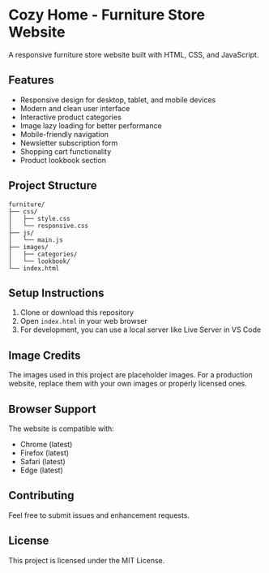 # Cozy Home - Furniture Store Website

A responsive furniture store website built with HTML, CSS, and JavaScript.

## Features

- Responsive design for desktop, tablet, and mobile devices
- Modern and clean user interface
- Interactive product categories
- Image lazy loading for better performance
- Mobile-friendly navigation
- Newsletter subscription form
- Shopping cart functionality
- Product lookbook section

## Project Structure

```
furniture/
├── css/
│   ├── style.css
│   └── responsive.css
├── js/
│   └── main.js
├── images/
│   ├── categories/
│   └── lookbook/
└── index.html
```

## Setup Instructions

1. Clone or download this repository
2. Open `index.html` in your web browser
3. For development, you can use a local server like Live Server in VS Code

## Image Credits

The images used in this project are placeholder images. For a production website, replace them with your own images or properly licensed ones.

## Browser Support

The website is compatible with:
- Chrome (latest)
- Firefox (latest)
- Safari (latest)
- Edge (latest)

## Contributing

Feel free to submit issues and enhancement requests.

## License

This project is licensed under the MIT License. 